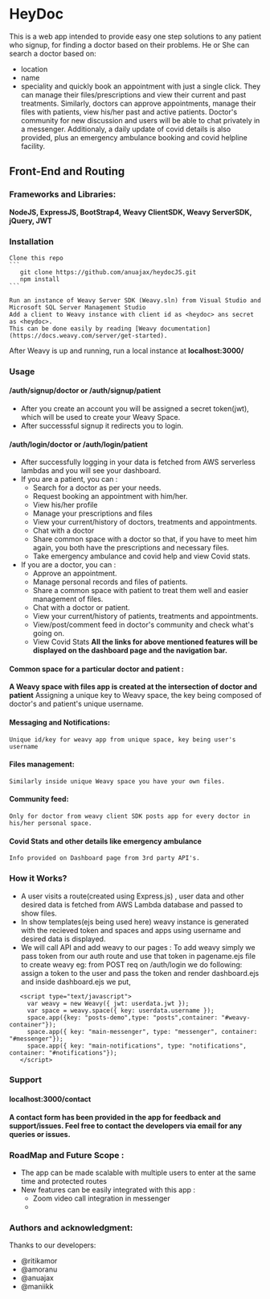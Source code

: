 # HeyDoc 
   This is a web app intended to provide easy one step solutions to any patient who signup, for finding a doctor based on their problems. He or She can search a doctor based on:
   - location
   - name
   - speciality
and quickly book an appointment with just a single click.
They can manage their files/prescriptions and view their current and past treatments.
Similarly, doctors can approve appointments, manage their files with patients, view his/her past and active patients. Doctor's community for new discussion and users will be able to chat privately in a messenger.
Additionaly, a daily update of covid details is also provided, plus an emergency ambulance booking and covid helpline facility. 
## Front-End and Routing
   ### Frameworks and Libraries:
**NodeJS, ExpressJS, BootStrap4, Weavy ClientSDK, Weavy ServerSDK, jQuery, JWT**
   ### Installation

    Clone this repo 
    ```
       git clone https://github.com/anuajax/heydocJS.git
       npm install
    ```
    
    Run an instance of Weavy Server SDK (Weavy.sln) from Visual Studio and Microsoft SQL Server Management Studio
    Add a client to Weavy instance with client id as <heydoc> ans secret as <heydoc>.
    This can be done easily by reading [Weavy documentation](https://docs.weavy.com/server/get-started).

After Weavy is up and running, run a local instance at 
**localhost:3000/**
### Usage
 #### /auth/signup/doctor or /auth/signup/patient
 - After you create an account you will be assigned a secret token(jwt), which will be used to create your Weavy Space.
 - After successsful signup it redirects you to login.
 #### /auth/login/doctor or /auth/login/patient
  - After successfully logging in your data is fetched from AWS serverless lambdas and you will see your dashboard.
  - If you are a patient, you can :
    - Search for a doctor as per your needs.
    - Request booking an appointment with him/her.
    - View his/her profile
    - Manage your prescriptions and files
    - View your current/history of doctors, treatments and appointments.
    - Chat with a doctor
    - Share common space with a doctor so that, if you have to meet him again, you both have the            prescriptions and necessary files.
    - Take emergency ambulance and covid help and view Covid stats.
  - If you are a doctor, you can :
    - Approve an appointment.
    - Manage personal records and files of patients.
    - Share a common space with patient to treat them well and easier management of files.
    - Chat with a doctor or patient.
    - View your current/history of patients, treatments and appointments.
    - View/post/comment feed in doctor's community and check what's going on.
    - View Covid Stats 
**All the links for above mentioned features will be displayed on the dashboard page and the navigation bar.**

 #### Common space for a particular doctor and patient :
   **A Weavy space with files app is created at the intersection of doctor and patient**
    Assigning a unique key to Weavy space, the key being composed of doctor's and patient's unique username.
 #### Messaging and Notifications:
    Unique id/key for weavy app from unique space, key being user's username
 #### Files management: 
    Similarly inside unique Weavy space you have your own files.
 #### Community feed:
    Only for doctor from weavy client SDK posts app for every doctor in his/her personal space.
 #### Covid Stats and other details like emergency ambulance
    Info provided on Dashboard page from 3rd party API's.
### How it Works? 
  - A user visits a route(created using Express.js) , user data and other desired data is fetched from AWS Lambda database and passed to show files.
  - In show templates(ejs being used here) weavy instance is generated with the recieved token and spaces and apps using username and desired data is displayed. 
  - We will call API and add weavy to our pages :
   To add weavy simply we pass token from our auth route and use that token in pagename.ejs file to create weavy
   eg:
   from POST req on /auth/login we do following:
   assign a token to the user and pass the token and render dashboard.ejs
   and inside dashboard.ejs we put, 
   ```
      <script type="text/javascript">
        var weavy = new Weavy({ jwt: userdata.jwt });
        var space = weavy.space({ key: userdata.username });
        space.app({key: "posts-demo",type: "posts",container: "#weavy-container"});
        space.app({ key: "main-messenger", type: "messenger", container: "#messenger"});
        space.app({ key: "main-notifications", type: "notifications", container: "#notifications"});  
      </script>
   ```
### Support
   #### localhost:3000/contact 
   **A contact form has been provided in the app for feedback and support/issues. Feel free to contact the developers via email for any queries or issues.**
### RoadMap and Future Scope :
   - The app can be made scalable with multiple users to enter at the same time and protected routes 
   - New features can be easily integrated with this app :
        - Zoom video call integration in messenger
        - 
### Authors and acknowledgment: 
Thanks to our developers: 
   - @ritikamor
   - @amoranu
   - @anuajax
   - @maniikk
